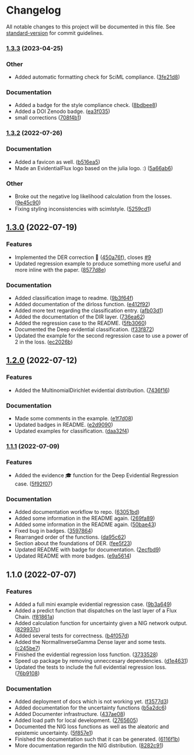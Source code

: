 # Changelog

All notable changes to this project will be documented in this file. See [standard-version](https://github.com/conventional-changelog/standard-version) for commit guidelines.

### [1.3.3](https://github.com/DoktorMike/EvidentialFlux.jl/compare/v1.3.2...v1.3.3) (2023-04-25)


### Other

* Added automatic formatting check for SciML compliance. ([3fe21d8](https://github.com/DoktorMike/EvidentialFlux.jl/commit/3fe21d8a33f19ee8ab60c9def3a0893796fd7008))


### Documentation

* Added a badge for the style compliance check. ([8bdbee8](https://github.com/DoktorMike/EvidentialFlux.jl/commit/8bdbee89b947bc18101879c3ea159260fb316b2f))
* Added a DOI Zenodo badge. ([ea3f035](https://github.com/DoktorMike/EvidentialFlux.jl/commit/ea3f0351703bb1977711e9975040142e0001b8a2))
* small corrections ([708f4b1](https://github.com/DoktorMike/EvidentialFlux.jl/commit/708f4b13c6010db2cc68729781f806b43d926c0c))

### [1.3.2](https://github.com/DoktorMike/EvidentialFlux.jl/compare/v1.3.1...v1.3.2) (2022-07-26)


### Documentation

* Added a favicon as well. ([b516ea5](https://github.com/DoktorMike/EvidentialFlux.jl/commit/b516ea5b5a7588a960a241ca5f9043d449441fb3))
* Made an EvidentialFlux logo based on the julia logo. :) ([5a66ab6](https://github.com/DoktorMike/EvidentialFlux.jl/commit/5a66ab672403171a0e71c26c2d7e92a004255a81))


### Other

* Broke out the negative log likelihood calculation from the losses. ([9e45c90](https://github.com/DoktorMike/EvidentialFlux.jl/commit/9e45c902facf2dfb16b6d8c8af11d85f0bdfbc80))
* Fixing styling inconsistencies with scimlstyle. ([5259cd1](https://github.com/DoktorMike/EvidentialFlux.jl/commit/5259cd1ed8f8ebafdb91ab3a4c3b5ab6fe560d0c))

## [1.3.0](https://github.com/DoktorMike/EvidentialFlux.jl/compare/v1.2.0...v1.3.0) (2022-07-19)


### Features

* Implemented the DER correction 🥶 ([450a76f](https://github.com/DoktorMike/EvidentialFlux.jl/commit/450a76fc6cd8a55e916a5e4dbc4f791ad7e5efd6)), closes [#9](https://github.com/DoktorMike/EvidentialFlux.jl/issues/9)
* Updated regression example to produce something more useful and more inline with the paper. ([8577d8e](https://github.com/DoktorMike/EvidentialFlux.jl/commit/8577d8e0a91f733ddda477d5877bb050a839182a))


### Documentation

* Added classification image to readme. ([9b3f64f](https://github.com/DoktorMike/EvidentialFlux.jl/commit/9b3f64fd71f0d49acbd3fdd1ca29271111275b24))
* Added documentation of the dirloss function. ([e412f92](https://github.com/DoktorMike/EvidentialFlux.jl/commit/e412f92295c1f2acee2cae51a0e49ea855d6ab5d))
* Added more text regarding the classification entry. ([afb03d1](https://github.com/DoktorMike/EvidentialFlux.jl/commit/afb03d15430806e86819c15a0e14321d934c58dc))
* Added the documentation of the DIR layer. ([736ea62](https://github.com/DoktorMike/EvidentialFlux.jl/commit/736ea623910f5904b9e5d711df7f8456d54a53de))
* Added the regression case to the README. ([5fb3060](https://github.com/DoktorMike/EvidentialFlux.jl/commit/5fb30608d00fe2155cee4b29853be032e61ca2f7))
* Documented the Deep evidential classification. ([f33f872](https://github.com/DoktorMike/EvidentialFlux.jl/commit/f33f87215a45c3e6edcd528171f0ccda6a738c2d))
* Updated the example for the second regression case to use a power of 2 in the loss. ([ec2026b](https://github.com/DoktorMike/EvidentialFlux.jl/commit/ec2026b8ad87b70a5d035e416285ec6fb73771f3))

## [1.2.0](https://github.com/DoktorMike/EvidentialFlux.jl/compare/v1.1.1...v1.2.0) (2022-07-12)


### Features

* Added the MultinomialDirichlet evidential distribution. ([7436f16](https://github.com/DoktorMike/EvidentialFlux.jl/commit/7436f16413d1a0806049b93cad9a0a4586c542ed))


### Documentation

* Made some comments in the example. ([e1f7d08](https://github.com/DoktorMike/EvidentialFlux.jl/commit/e1f7d083bed8ecdc82930737e75479f1e00512ea))
* Updated badges in README. ([e2d9090](https://github.com/DoktorMike/EvidentialFlux.jl/commit/e2d9090c8ca5f27124b97e0238e8e5e6242cf4ea))
* Updated examples for classification. ([daa32f4](https://github.com/DoktorMike/EvidentialFlux.jl/commit/daa32f4a2cfa6bb23e2bad55d9c23ea79c6f0006))

### [1.1.1](https://github.com/DoktorMike/EvidentialFlux/compare/v1.1.0...v1.1.1) (2022-07-09)


### Features

* Added the evidence 🎓 function for the Deep Evidential Regression case. ([5f92f07](https://github.com/DoktorMike/EvidentialFlux/commit/5f92f07ea70d5f62efb5abb2b07b4ff5f88751fa))


### Documentation

* Added documentation workflow to repo. ([63051bd](https://github.com/DoktorMike/EvidentialFlux/commit/63051bd6117a6d26973439141b7330989df4890b))
* Added some information in the README again. ([269fa89](https://github.com/DoktorMike/EvidentialFlux/commit/269fa89edf08e6f660c4d4c41e5d2c8f3cd63be8))
* Added some information in the README again. ([50bae43](https://github.com/DoktorMike/EvidentialFlux/commit/50bae4399d921f76151323071f223dc3401115ff))
* Fixed bug in badges. ([3597864](https://github.com/DoktorMike/EvidentialFlux/commit/35978640936bf00bcc669e5a7b70840756a8e713))
* Rearranged order of the functions. ([da95c62](https://github.com/DoktorMike/EvidentialFlux/commit/da95c62381b64fe8b53223c4f0d15daee54cbc90))
* Section about the foundations of DER. ([fee5f23](https://github.com/DoktorMike/EvidentialFlux/commit/fee5f23d5a898222c4376afe74bcadafb5f46a74))
* Updated README with badge for documentation. ([2ecfbd9](https://github.com/DoktorMike/EvidentialFlux/commit/2ecfbd9b107c67bb38354ee51794f003ea4d9c8a))
* Updated README with more badges. ([e9a5614](https://github.com/DoktorMike/EvidentialFlux/commit/e9a5614de5eae2850e77c0684938fcac11f00b4b))

## 1.1.0 (2022-07-07)


### Features

* Added a full mini example evidential regression case. ([9b3a649](https://github.com/DoktorMike/EvidentialFlux/commit/9b3a649a00e70347cdc5695a849a77ea38d5a1e4))
* Added a predict function that dispatches on the last layer of a Flux Chain. ([f81861a](https://github.com/DoktorMike/EvidentialFlux/commit/f81861a15ad8ef5621f9c15a7fa452f58bf1587a))
* Added calculation function for uncertainty given a NIG network output. ([829937c](https://github.com/DoktorMike/EvidentialFlux/commit/829937c0fb9048650133de40e3e2a5267c9dba5e))
* Added several tests for correctness. ([b4f057d](https://github.com/DoktorMike/EvidentialFlux/commit/b4f057dfba2415884cc95e0336c94dcea3c743a2))
* Added the NormalInverseGamma Dense layer and some tests. ([c245be7](https://github.com/DoktorMike/EvidentialFlux/commit/c245be74f97baa3eb1b1bd99d97945ad47328103))
* Finished the evidential regression loss function. ([3733528](https://github.com/DoktorMike/EvidentialFlux/commit/3733528a615c45669b4b41c9e6f45fd629e1c107))
* Speed up package by removing unneccesary dependencies. ([d1e4631](https://github.com/DoktorMike/EvidentialFlux/commit/d1e4631542385604a2fc6f172962905098768472))
* Updated the tests to include the full evidential regression loss. ([76b9108](https://github.com/DoktorMike/EvidentialFlux/commit/76b91088e315855ed34fe64348ad72266786e9cb))


### Documentation

* Added deployment of docs which is not working yet. ([f3577d3](https://github.com/DoktorMike/EvidentialFlux/commit/f3577d34872a111f22b881a28b6daac2a0260d0b))
* Added documentation for the uncertainty functions ([b5a2dc6](https://github.com/DoktorMike/EvidentialFlux/commit/b5a2dc67a09032cd7e4342c0292e3894c7772681))
* Added Documenter infrastructure. ([437ae08](https://github.com/DoktorMike/EvidentialFlux/commit/437ae085662741d3f572ac922ae8ebd0ee95f473))
* Added load path for local development. ([2765605](https://github.com/DoktorMike/EvidentialFlux/commit/2765605931803b1a20da5007ccc42baa223c39cd))
* Documented the NIG loss functions as well as the aleatoric and epistemic uncertainty. ([5f857e1](https://github.com/DoktorMike/EvidentialFlux/commit/5f857e17ae5f1195ec6ed65494b1cd430e9a8129))
* Finished the documentation such that it can be generated. ([6116f1b](https://github.com/DoktorMike/EvidentialFlux/commit/6116f1ba5b2d15a9ffcf708caff225345be9e35e))
* More documentation regardin the NIG distribution. ([8282c91](https://github.com/DoktorMike/EvidentialFlux/commit/8282c918f780af8623a3f414eb80da7a75aad4cc))
